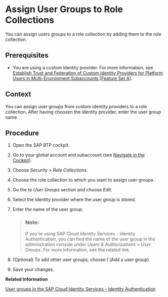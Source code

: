 <!-- loio9562d9d094784215afd424176a82abd9 -->

<link rel="stylesheet" type="text/css" href="../css/sap-icons.css"/>

# Assign User Groups to Role Collections

You can assign users groups to a role collection by adding them to the role collection.



<a name="loio9562d9d094784215afd424176a82abd9__prereq_ekv_31z_frb"/>

## Prerequisites

-   You are using a custom identity provider. For more information, see [Establish Trust and Federation of Custom Identity Providers for Platform Users in Multi-Environment Subaccounts \[Feature Set A\]](Establish_Trust_and_Federation_of_Custom_Identity_Providers_8600afb.md).




## Context

You can assign user groups from custom identity providers to a role collection. After having choosen the identity provider, enter the user group name.



## Procedure

1.  Open the SAP BTP cockpit.

2.  Go to your global account and subaccount \(see [Navigate in the Cockpit](navigate-in-the-cockpit-0874895.md)\).

3.  Choose *Security* \> *Role Collections*.

4.  Choose the role collection to which you want to assign user groups.

5.  Go the to *User Groups* section and choose *Edit*.

6.  Select the identity provider where the user group is stored.

7.  Enter the name of the user group.

    > ### Note:  
    > If you're using SAP Cloud Identity Services - Identity Authentication, you can find the name of the user group in the administration console under *Users & Authorizations* \> *User Groups*. For more information, see the related link.

8.  \(Optional\) To add other user groups, choose <span class="SAP-icons"></span> \(Add a user group\).

9.  Save your changes.


**Related Information**  


[User groups in the SAP Cloud Identity Services - Identity Authentication](https://help.sap.com/viewer/6d6d63354d1242d185ab4830fc04feb1/Cloud/en-US/ddd067c899f94e2f9006cc4dd417be80.html)

